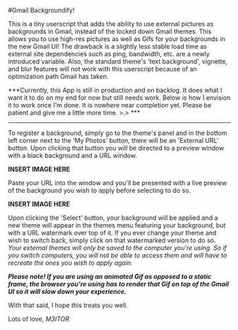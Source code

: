 #Gmail Backgroundify!

This is a tiny userscript that adds the ability to use external pictures as
backgrounds in Gmail, instead of the locked down Gmail themes. This allows you
to use high-res pictures as well as Gifs for your backgrounds in the new Gmail
UI! The drawback is a slightly less stable load time as external site
dependencies such as ping, bandwidth, etc. are a newly introduced variable.
Also, the standard theme's 'text background', vignette, and blur features will
not work with this userscript because of an optimization path Gmail has taken.

***Currently, this App is still in production and on backlog. It does what
I want it to do on my end for now but still needs work. Below is how
I envision it to work once I'm done. It is nowhere near completion yet.
Please be patient and give me a little more time. >.> ***

------

To register a background, simply go to the theme's panel and in the bottom
left corner next to the 'My Photos' button, there will be an 'External URL'
button. Upon clicking that button you will be directed to a preview window
with a black background and a URL window.

**INSERT IMAGE HERE**

Paste your URL into the window and you'll be presented with a live preview of
the background you wish to apply before selecting to do so.

**INSERT IMAGE HERE**

Upon clicking the 'Select' button, your background will be applied and
a new theme will appear in the themes menu featuring your background, but with
a URL watermark over top of it. If you ever change your theme and wish to
switch back, simply click on that watermarked version to do so. *Your external
themes will only be saved to the computer you're using. So if you switch
computers, you will not be able to access them and will have to recreate
the ones you wish to apply again.* 

***Please note! If you are using an animated Gif as opposed to a static frame,
the browser you're using has to render that Gif on top of the Gmail UI so
it will slow down your experience.***

With that said, I hope this treats you well.

Lots of love,
*M3ITOR*
